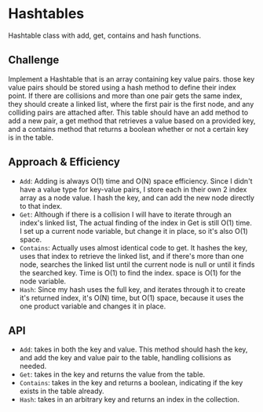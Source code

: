 # Hashtables
Hashtable class with add, get, contains and hash functions.

## Challenge

Implement a Hashtable that is an array containing key value pairs. those key value pairs should be stored using a hash method to define their index point. If there are collisions and more than one pair gets the same index, they should create a linked list, where the first pair is the first node, and any colliding pairs are attached after. This table should have an add method to add a new pair, a get method that retrieves a value based on a provided key, and a contains method that returns a boolean whether or not a certain key is in the table.

## Approach & Efficiency

- `Add`: Adding is always O(1) time and O(N) space efficiency. Since I didn't have a value type for key-value pairs, I store each in their own 2 index array as a node value. I hash the key, and can add the new node directly to that index.
- `Get`: Although if there is a collision I will have to iterate through an index's linked list, The actual finding of the index in Get is still O(1) time. I set up a current node variable, but change it in place, so it's also O(1) space.
- `Contains`: Actually uses almost identical code to get. It hashes the key, uses that index to retrieve the linked list, and if there's more than one node, searches the linked list until the current node is null or until it finds the searched key. Time is O(1) to find the index. space is O(1) for the node variable.
- `Hash`: Since my hash uses the full key, and iterates through it to create it's returned index, it's O(N) time, but O(1) space, because it uses the one product variable and changes it in place.

## API
- `Add`: takes in both the key and value. This method should hash the key, and add the key and value pair to the table, handling collisions as needed.
- `Get`: takes in the key and returns the value from the table.
- `Contains`: takes in the key and returns a boolean, indicating if the key exists in the table already.
- `Hash`: takes in an arbitrary key and returns an index in the collection.